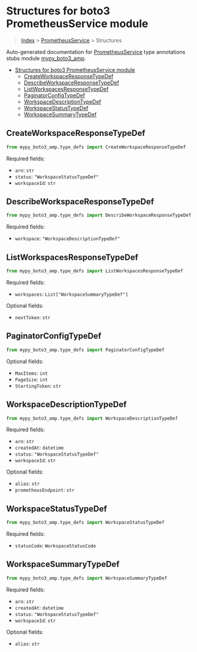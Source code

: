 # Structures for boto3 PrometheusService module

> [Index](../index.md) > [PrometheusService](./index.md) > Structures

Auto-generated documentation for [PrometheusService](https://boto3.amazonaws.com/v1/documentation/api/latest/reference/services/amp.html#PrometheusService)
type annotations stubs module [mypy_boto3_amp](https://pypi.org/project/mypy-boto3-amp/).

- [Structures for boto3 PrometheusService module](#structures-for-boto3-prometheusservice-module)
  - [CreateWorkspaceResponseTypeDef](#createworkspaceresponsetypedef)
  - [DescribeWorkspaceResponseTypeDef](#describeworkspaceresponsetypedef)
  - [ListWorkspacesResponseTypeDef](#listworkspacesresponsetypedef)
  - [PaginatorConfigTypeDef](#paginatorconfigtypedef)
  - [WorkspaceDescriptionTypeDef](#workspacedescriptiontypedef)
  - [WorkspaceStatusTypeDef](#workspacestatustypedef)
  - [WorkspaceSummaryTypeDef](#workspacesummarytypedef)

## CreateWorkspaceResponseTypeDef

```python
from mypy_boto3_amp.type_defs import CreateWorkspaceResponseTypeDef
```


Required fields:
- `arn`: `str`
- `status`: `"WorkspaceStatusTypeDef"`
- `workspaceId`: `str`




## DescribeWorkspaceResponseTypeDef

```python
from mypy_boto3_amp.type_defs import DescribeWorkspaceResponseTypeDef
```


Required fields:
- `workspace`: `"WorkspaceDescriptionTypeDef"`




## ListWorkspacesResponseTypeDef

```python
from mypy_boto3_amp.type_defs import ListWorkspacesResponseTypeDef
```


Required fields:
- `workspaces`: `List["WorkspaceSummaryTypeDef"]`



Optional fields:
- `nextToken`: `str`


## PaginatorConfigTypeDef

```python
from mypy_boto3_amp.type_defs import PaginatorConfigTypeDef
```




Optional fields:
- `MaxItems`: `int`
- `PageSize`: `int`
- `StartingToken`: `str`


## WorkspaceDescriptionTypeDef

```python
from mypy_boto3_amp.type_defs import WorkspaceDescriptionTypeDef
```


Required fields:
- `arn`: `str`
- `createdAt`: `datetime`
- `status`: `"WorkspaceStatusTypeDef"`
- `workspaceId`: `str`



Optional fields:
- `alias`: `str`
- `prometheusEndpoint`: `str`


## WorkspaceStatusTypeDef

```python
from mypy_boto3_amp.type_defs import WorkspaceStatusTypeDef
```


Required fields:
- `statusCode`: `WorkspaceStatusCode`




## WorkspaceSummaryTypeDef

```python
from mypy_boto3_amp.type_defs import WorkspaceSummaryTypeDef
```


Required fields:
- `arn`: `str`
- `createdAt`: `datetime`
- `status`: `"WorkspaceStatusTypeDef"`
- `workspaceId`: `str`



Optional fields:
- `alias`: `str`

